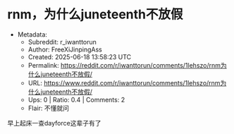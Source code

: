 # rnm，为什么juneteenth不放假

- Metadata:
  - Subreddit: r_iwanttorun
  - Author: FreeXiJinpingAss
  - Created: 2025-06-18 13:58:23 UTC
  - Permalink: https://reddit.com/r/iwanttorun/comments/1lehszo/rnm为什么juneteenth不放假/
  - URL: https://www.reddit.com/r/iwanttorun/comments/1lehszo/rnm为什么juneteenth不放假/
  - Ups: 0 | Ratio: 0.4 | Comments: 2
  - Flair: 不懂就问


早上起床一查dayforce这辈子有了

